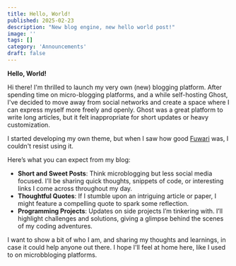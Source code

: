 ```yaml
---
title: Hello, World!
published: 2025-02-23
description: "New blog engine, new hello world post!"
image: ''
tags: []
category: 'Announcements'
draft: false
---
```


**Hello, World!**

Hi there! I'm thrilled to launch my very own (new) blogging platform. After spending time on micro-blogging platforms, and a while self-hosting Ghost, I've decided to move away from social networks and create a space where I can express myself more freely and openly. Ghost was a great platform to write long articles, but it felt inappropriate for short updates or heavy customization.

I started developing my own theme, but when I saw how good [Fuwari](https://github.com/saicaca/fuwari) was, I couldn't resist using it.

Here’s what you can expect from my blog:

- **Short and Sweet Posts**: Think microblogging but less social media focused. I’ll be sharing quick thoughts, snippets of code, or interesting links I come across throughout my day.
- **Thoughtful Quotes**: If I stumble upon an intriguing article or paper, I might feature a compelling quote to spark some reflection.
- **Programming Projects**: Updates on side projects I’m tinkering with. I’ll highlight challenges and solutions, giving a glimpse behind the scenes of my coding adventures.

I want to show a bit of who I am, and sharing my thoughts and learnings, in case it could help anyone out there. I hope I'll feel at home here, like I used to on microbbloging platforms.

